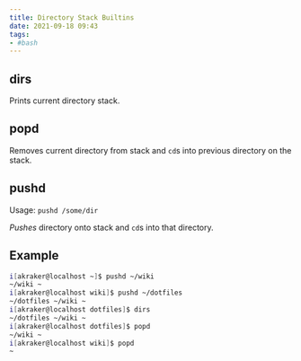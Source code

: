 ```yaml
---
title: Directory Stack Builtins
date: 2021-09-18 09:43
tags:
- #bash
---
```


## dirs

Prints current directory stack.

## popd

Removes current directory from stack and `cd`s into previous directory on the
stack.

## pushd

Usage: `pushd /some/dir`

_Pushes_ directory onto stack and `cd`s into that directory.

## Example

```bash
i[akraker@localhost ~]$ pushd ~/wiki
~/wiki ~
i[akraker@localhost wiki]$ pushd ~/dotfiles
~/dotfiles ~/wiki ~
i[akraker@localhost dotfiles]$ dirs
~/dotfiles ~/wiki ~
i[akraker@localhost dotfiles]$ popd
~/wiki ~
i[akraker@localhost wiki]$ popd
~
```
